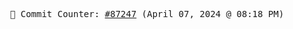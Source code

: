 <p align="center">
    <samp>
        📮 Commit Counter: <a href="https://github.com/Javascript-void0/Javascript-void0/commits/main">#87247</a> (April 07, 2024 @ 08:18 PM)
    </samp>
</p>